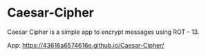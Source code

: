# Caesar-Cipher

Caesar Cipher is a simple app to encrypt messages using ROT - 13.


App: https://43616a6574616e.github.io/Caesar-Cipher/
